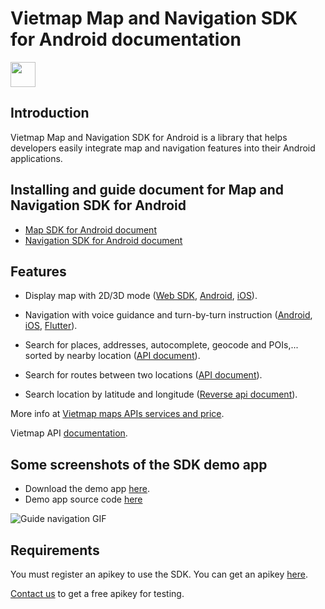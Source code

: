 
# Vietmap Map and Navigation SDK for Android documentation
[<img src="https://bizweb.dktcdn.net/100/415/690/themes/804206/assets/logo.png?1689561872933" height="40"/> </p>](https://vietmap.vn/maps-api)
## Introduction
Vietmap Map and Navigation SDK for Android is a library that helps developers easily integrate map and navigation features into their Android applications.
## Installing and guide document for Map and Navigation SDK for Android 
- [Map SDK for Android document](./README.mapview.md)
- [Navigation SDK for Android document](./README.navigation.md)
## Features

- Display map with 2D/3D mode ([Web SDK](https://maps.vietmap.vn/docs/map-api/tilemap/#url), [Android](./README.mapview.md), [iOS](https://maps.vietmap.vn/docs/sdk-mobile/sdk-ios/sdk-ios-ver2.0/)).

- Navigation with voice guidance and turn-by-turn instruction ([Android](./README.navigation.md), [iOS](https://maps.vietmap.vn/docs/sdk-mobile/sdk-ios/sdk-ios-ver2.0/), [Flutter](https://pub.dev/packages/vietmap_flutter_navigation)).

- Search for places, addresses, autocomplete, geocode and POIs,... sorted by nearby location ([API document](https://maps.vietmap.vn/docs/map-api/autocomplete-version/autocomplete-ver3.0/)).

- Search for routes between two locations ([API document](https://maps.vietmap.vn/docs/map-api/route/)).

- Search location by latitude and longitude ([Reverse api document](https://maps.vietmap.vn/docs/map-api/reverse-version/reverse-ver3.0/)).

More info at [Vietmap maps APIs services and price](https://vietmap.vn/maps-api).

Vietmap API [documentation](https://maps.vietmap.vn/docs/map-api/overview/).
## Some screenshots of the SDK demo app
- Download the demo app [here](https://vmnavigation.page.link/route).
- Demo app source code [here](https://github.com/vietmap-company/flutter-navigation-example)


![Guide navigation GIF](https://github.com/vietmap-company/vietmap-android-navigation-example/blob/v2.0.0/screenshots/guide_sdk.gif?raw=true)

## Requirements
You must register an apikey to use the SDK. You can get an apikey [here](https://maps.vietmap.vn/).

[Contact us](mailto:maps-api.support@vietmap.vn) to get a free apikey for testing.